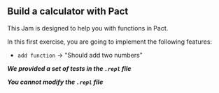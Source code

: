 ## Build a calculator with Pact

This Jam is designed to help you with functions in Pact. 

In this first exercise, you are going to implement the following features:

- `add function` -> "Should add two numbers"

***We provided a set of tests in the `.repl` file***

***You cannot modify the `.repl` file***


